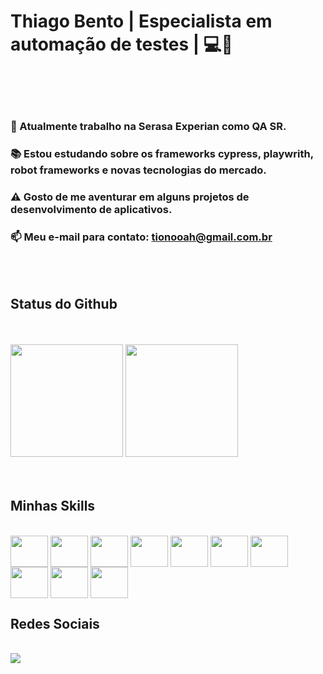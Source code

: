 #  Thiago Bento | Especialista em automação de testes |  💻🚀 <br>

<br><br><br>

### 🔭 Atualmente trabalho na Serasa Experian como QA SR.

### 📚 Estou estudando sobre os frameworks cypress, playwrith, robot frameworks e novas tecnologias do mercado.

### ⚠️ Gosto de me aventurar em alguns projetos de desenvolvimento de aplicativos.

### 📫 Meu e-mail para contato: tionooah@gmail.com.br

<br><br>
## Status do Github

<br>
<br>
<div>
<img height="180em" src="https://github-readme-stats.vercel.app/api?username=Thihbs&show_icons=true&theme=midnight-purple"/>
<img height="180em" src="https://github-readme-stats.vercel.app/api/top-langs/?username=Thihbs&layout=compact&theme=midnight-purple&hide_title=true"/>
</div>
<br>
<br>


## Minhas Skills

<div style="display: inline-block"> <br>
<img align="center" height="50" width="60" src="https://cdn.jsdelivr.net/gh/devicons/devicon/icons/java/java-original-wordmark.svg" />
<img align="center" height="50" width="60" src="https://cdn.jsdelivr.net/gh/devicons/devicon/icons/javascript/javascript-original.svg"/>
<img align="center" height="50" width="60" src="https://cdn.jsdelivr.net/gh/devicons/devicon/icons/selenium/selenium-original.svg"/>
<img align="center" height="50" width="60" src="https://cdn.jsdelivr.net/gh/devicons/devicon/icons/cucumber/cucumber-plain.svg"/>
<img align="center" height="50" width="60" src="https://cdn.jsdelivr.net/gh/devicons/devicon/icons/docker/docker-original-wordmark.svg"/>
<img align="center" height="50" width="60" src="https://cdn.jsdelivr.net/gh/devicons/devicon/icons/jenkins/jenkins-original.svg"/>
<img align="center" height="50" width="60" src="https://cdn.jsdelivr.net/gh/devicons/devicon/icons/jira/jira-original-wordmark.svg"/>
<img align="center" height="50" width="60" src="https://cdn.jsdelivr.net/gh/devicons/devicon/icons/mongodb/mongodb-original-wordmark.svg"/>
<img align="center" height="50" width="60" src="https://cdn.jsdelivr.net/gh/devicons/devicon/icons/nodejs/nodejs-original-wordmark.svg"/>
<img align="center" height="50" width="60" src="https://cdn.jsdelivr.net/gh/devicons/devicon/icons/react/react-original-wordmark.svg"/>   
</div> 
<br> 



## Redes Sociais
<br>
<div>
   <a href="https://www.linkedin.com/in/thiagohenriquebento/" target="_blank"> 
   <img src="https://img.shields.io/badge/LinkedIn-0077B5?style=for-the-badge&logo=linkedin&logoColor=white"/></a>
</div>
